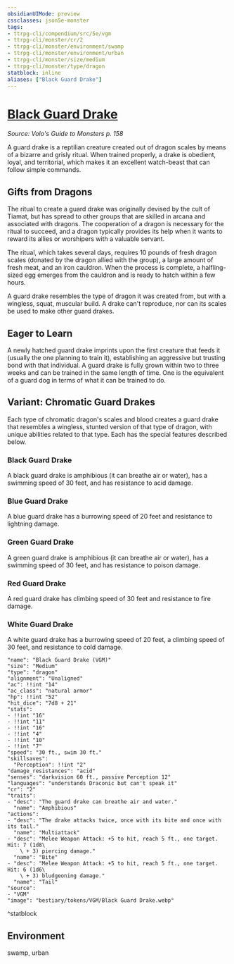 ```yaml
---
obsidianUIMode: preview
cssclasses: json5e-monster
tags:
- ttrpg-cli/compendium/src/5e/vgm
- ttrpg-cli/monster/cr/2
- ttrpg-cli/monster/environment/swamp
- ttrpg-cli/monster/environment/urban
- ttrpg-cli/monster/size/medium
- ttrpg-cli/monster/type/dragon
statblock: inline
aliases: ["Black Guard Drake"]
---
```

# [Black Guard Drake](3-Compendium\CLI\bestiary\dragon/black-guard-drake-vgm.md)
*Source: Volo's Guide to Monsters p. 158*  

A guard drake is a reptilian creature created out of dragon scales by means of a bizarre and grisly ritual. When trained properly, a drake is obedient, loyal, and territorial, which makes it an excellent watch-beast that can follow simple commands.

## Gifts from Dragons

The ritual to create a guard drake was originally devised by the cult of Tiamat, but has spread to other groups that are skilled in arcana and associated with dragons. The cooperation of a dragon is necessary for the ritual to succeed, and a dragon typically provides its help when it wants to reward its allies or worshipers with a valuable servant.

The ritual, which takes several days, requires 10 pounds of fresh dragon scales (donated by the dragon allied with the group), a large amount of fresh meat, and an iron cauldron. When the process is complete, a halfling-sized egg emerges from the cauldron and is ready to hatch within a few hours.

A guard drake resembles the type of dragon it was created from, but with a wingless, squat, muscular build. A drake can't reproduce, nor can its scales be used to make other guard drakes.

## Eager to Learn

A newly hatched guard drake imprints upon the first creature that feeds it (usually the one planning to train it), establishing an aggressive but trusting bond with that individual. A guard drake is fully grown within two to three weeks and can be trained in the same length of time. One is the equivalent of a guard dog in terms of what it can be trained to do.

## Variant: Chromatic Guard Drakes

Each type of chromatic dragon's scales and blood creates a guard drake that resembles a wingless, stunted version of that type of dragon, with unique abilities related to that type. Each has the special features described below.

### Black Guard Drake

A black guard drake is amphibious (it can breathe air or water), has a swimming speed of 30 feet, and has resistance to acid damage.

### Blue Guard Drake

A blue guard drake has a burrowing speed of 20 feet and resistance to lightning damage.

### Green Guard Drake

A green guard drake is amphibious (it can breathe air or water), has a swimming speed of 30 feet, and has resistance to poison damage.

### Red Guard Drake

A red guard drake has climbing speed of 30 feet and resistance to fire damage.

### White Guard Drake

A white guard drake has a burrowing speed of 20 feet, a climbing speed of 30 feet, and resistance to cold damage.

```statblock
"name": "Black Guard Drake (VGM)"
"size": "Medium"
"type": "dragon"
"alignment": "Unaligned"
"ac": !!int "14"
"ac_class": "natural armor"
"hp": !!int "52"
"hit_dice": "7d8 + 21"
"stats":
- !!int "16"
- !!int "11"
- !!int "16"
- !!int "4"
- !!int "10"
- !!int "7"
"speed": "30 ft., swim 30 ft."
"skillsaves":
  "Perception": !!int "2"
"damage_resistances": "acid"
"senses": "darkvision 60 ft., passive Perception 12"
"languages": "understands Draconic but can't speak it"
"cr": "2"
"traits":
- "desc": "The guard drake can breathe air and water."
  "name": "Amphibious"
"actions":
- "desc": "The drake attacks twice, once with its bite and once with its tail."
  "name": "Multiattack"
- "desc": "Melee Weapon Attack: +5 to hit, reach 5 ft., one target. Hit: 7 (1d8\
    \ + 3) piercing damage."
  "name": "Bite"
- "desc": "Melee Weapon Attack: +5 to hit, reach 5 ft., one target. Hit: 6 (1d6\
    \ + 3) bludgeoning damage."
  "name": "Tail"
"source":
- "VGM"
"image": "bestiary/tokens/VGM/Black Guard Drake.webp"
```
^statblock

## Environment

swamp, urban
